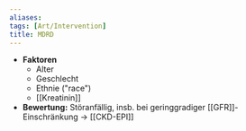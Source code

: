 ```yaml
---
aliases: 
tags: [Art/Intervention]
title: MDRD
---
```

- **Faktoren**
	- Alter
	- Geschlecht
	- Ethnie ("race")
	- [[Kreatinin]]
- **Bewertung:** Störanfällig, insb. bei geringgradiger [[GFR]]-Einschränkung → [[CKD-EPI]]